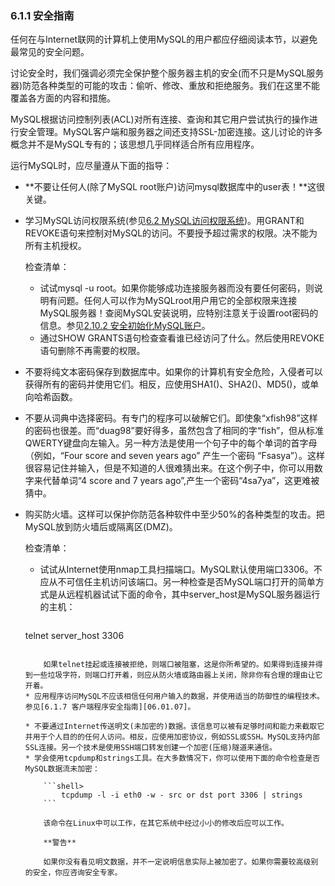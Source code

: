 ### 6.1.1 安全指南
任何在与Internet联网的计算机上使用MySQL的用户都应仔细阅读本节，以避免最常见的安全问题。

讨论安全时，我们强调必须完全保护整个服务器主机的安全(而不只是MySQL服务器)防范各种类型的可能的攻击：偷听、修改、重放和拒绝服务。我们在这里不能覆盖各方面的内容和措施。

MySQL根据访问控制列表(ACL)对所有连接、查询和其它用户尝试执行的操作进行安全管理。MySQL客户端和服务器之间还支持SSL-加密连接。这儿讨论的许多概念并不是MySQL专有的；该思想几乎同样适合所有应用程序。

运行MySQL时，应尽量遵从下面的指导：

* **不要让任何人(除了MySQL root账户)访问mysql数据库中的user表！**这很关键。
* 学习MySQL访问权限系统(参见[6.2 MySQL访问权限系统][06.02.00])。用GRANT和REVOKE语句来控制对MySQL的访问。不要授予超过需求的权限。决不能为所有主机授权。

	检查清单：

	*  试试mysql -u root。如果你能够成功连接服务器而没有要任何密码，则说明有问题。任何人可以作为MySQLroot用户用它的全部权限来连接MySQL服务器！查阅MySQL安装说明，应特别注意关于设置root密码的信息。参见[2.10.2 安全初始化MySQL账户][02.10.02]。
	*  通过SHOW GRANTS语句检查查看谁已经访问了什么。然后使用REVOKE语句删除不再需要的权限。

* 不要将纯文本密码保存到数据库中。如果你的计算机有安全危险，入侵者可以获得所有的密码并使用它们。相反，应使用SHA1()、SHA2()、MD5()，或单向哈希函数。
* 不要从词典中选择密码。有专门的程序可以破解它们。即使象“xfish98”这样的密码也很差。而“duag98”要好得多，虽然包含了相同的字“fish”，但从标准QWERTY键盘向左输入。另一种方法是使用一个句子中的每个单词的首字母（例如，“Four
score and seven years ago” 产生一个密码 “Fsasya”）。这样很容易记住并输入，但是不知道的人很难猜出来。在这个例子中，你可以用数字来代替单词“4 score and 7 years ago”,产生一个密码“4sa7ya”，这更难被猜中。
* 购买防火墙。这样可以保护你防范各种软件中至少50%的各种类型的攻击。把MySQL放到防火墙后或隔离区(DMZ)。
	
	检查清单：
	* 试试从Internet使用nmap工具扫描端口。MySQL默认使用端口3306。不应从不可信任主机访问该端口。另一种检查是否MySQL端口打开的简单方式是从远程机器试试下面的命令，其中server_host是MySQL服务器运行的主机：
	
	    ```shell>
	telnet server_host 3306
	```
	
		如果telnet挂起或连接被拒绝，则端口被阻塞，这是你所希望的。如果得到连接并得到一些垃圾字符，则端口打开着，则应从防火墙或路由器上关闭，除非你有合理的理由让它开着。
	* 应用程序访问MySQL不应该相信任何用户输入的数据，并使用适当的防御性的编程技术。参见[6.1.7 客户端程序安全指南][06.01.07]。
	
	* 不要通过Internet传送明文(未加密的)数据。该信息可以被有足够时间和能力来截取它并用于个人目的的任何人访问。相反，应使用加密协议，例如SSL或SSH。MySQL支持内部SSL连接。另一个技术是使用SSH端口转发创建一个加密(压缩)隧道来通信。
	* 学会使用tcpdump和strings工具。在大多数情况下，你可以使用下面的命令检查是否MySQL数据流未加密：
			
		```shell>
		    tcpdump -l -i eth0 -w - src or dst port 3306 | strings
		```
	
		该命令在Linux中可以工作，在其它系统中经过小小的修改后应可以工作。
		
		**警告**
		
		如果你没有看见明文数据，并不一定说明信息实际上被加密了。如果你需要较高级别的安全，你应咨询安全专家。



[06.02.00]:06.02.00_The_MySQL_Access_Privilege_System.md
[02.10.02]:../Chapter_02/02.10.02_Securing_the_Initial_MySQL_Accounts.md
[06.01.07]:06.01.07_Client_Programming_Security_Guidelines.md